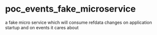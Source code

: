 # poc_events_fake_microservice
a fake micro service which will consume refdata changes on application startup and on events it cares about
